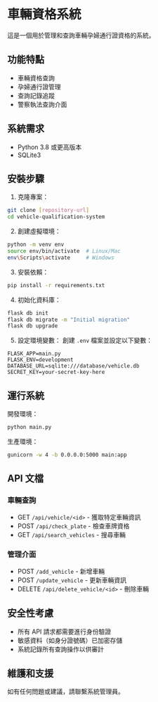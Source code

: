 # 車輛資格系統

這是一個用於管理和查詢車輛孕婦通行證資格的系統。

## 功能特點

- 車輛資格查詢
- 孕婦通行證管理
- 查詢記錄追蹤
- 警察執法查詢介面

## 系統需求

- Python 3.8 或更高版本
- SQLite3

## 安裝步驟

1. 克隆專案：
```bash
git clone [repository-url]
cd vehicle-qualification-system
```

2. 創建虛擬環境：
```bash
python -m venv env
source env/bin/activate  # Linux/Mac
env\Scripts\activate     # Windows
```

3. 安裝依賴：
```bash
pip install -r requirements.txt
```

4. 初始化資料庫：
```bash
flask db init
flask db migrate -m "Initial migration"
flask db upgrade
```

5. 設定環境變數：
創建 `.env` 檔案並設定以下變數：
```
FLASK_APP=main.py
FLASK_ENV=development
DATABASE_URL=sqlite:///database/vehicle.db
SECRET_KEY=your-secret-key-here
```

## 運行系統

開發環境：
```bash
python main.py
```

生產環境：
```bash
gunicorn -w 4 -b 0.0.0.0:5000 main:app
```

## API 文檔

### 車輛查詢
- GET `/api/vehicle/<id>` - 獲取特定車輛資訊
- POST `/api/check_plate` - 檢查車牌資格
- GET `/api/search_vehicles` - 搜尋車輛

### 管理介面
- POST `/add_vehicle` - 新增車輛
- POST `/update_vehicle` - 更新車輛資訊
- DELETE `/api/delete_vehicle/<id>` - 刪除車輛

## 安全性考慮

- 所有 API 請求都需要進行身份驗證
- 敏感資料（如身分證號碼）已加密存儲
- 系統記錄所有查詢操作以供審計

## 維護和支援

如有任何問題或建議，請聯繫系統管理員。 